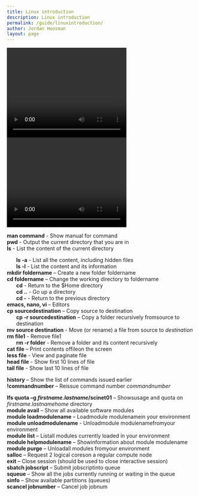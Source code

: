 ```yaml
---
title: Linux introduction
description: Linux introduction
permalink: /guide/linuxintroduction/
author: Jordan Hoosman
layout: page
---
```


<style>
.tab {
    margin-left: 25px;
}
</style>

<div id="videos">
    <div id="video1" style="display:inline-block;">
        <video width="320" height="240" controls>
            <source src="/assets/videos/Basic UNIX Introduction.mp4">
        </video>
    </div>
    <div id="video2" style="display:inline-block;">
        <video width="320" height="240" controls>
            <source src="/assets/videos/Unix Introduction.mp4">
        </video>
    </div>
</div>

<b>man command</b> - Show manual for command<br>
<b>pwd</b> - Output the current directory that you are in<br>
<b>ls</b> - List the content of the current directory<br>
<div class="tab">
    <b>ls -a</b> - List all the content, including hidden files <br>
    <b>ls -l</b> - List the content and its information<br>
</div>
<b>mkdir foldername</b> – Create a new folder foldername<br>
<b>cd foldername</b> – Change the working directory to foldername<br>
<div class="tab">
    <b>cd</b> - Return to the $Home directory <br>
    <b>cd ..</b> - Go up a directory <br>
    <b>cd -</b> - Return to the previous directory<br>
</div>
<b>emacs, nano, vi</b> – Editors <br>
<b>cp sourcedestination</b> – Copy source to destination<br>
<div class="tab">
    <b>cp -r sourcedestination</b> – Copy a folder recursively fromsource to destination<br>
</div>
<b>mv source destination</b> - Move (or rename) a file from source to <i>destination</i><br>
<b>rm file1</b> - Remove file1<br>
<div class="tab">
    <b>rm -r folder</b> - Remove a folder and its content recursively<br>
</div>
<b>cat file</b> – Print contents offileon the screen<br>
<b>less file</b> - View and paginate file<br>
<b>head file</b> - Show first 10 lines of file<br>
<b>tail file</b> - Show last 10 lines of file<br>

<b>history</b> – Show the list of commands issued earlier<br>
<b>!commandnumber</b> – Reissue command number <i>commandnumber</i><br>

<b>lfs quota –g <i>firstname.lastname</i>/scinet01</b> – Showsusage and quota on <i>firstname.lastnamehome</i> directory<br>
<b>module avail</b> – Show all available software modules<br>
<b>module loadmodulename</b> – Loadmodule modulenamein your environment<br>
<b>module unloadmodulename</b> - Unloadmodule modulenamefromyour environment<br>
<b>module list</b> – Listall modules currently loaded in your environment<br>
<b>module helpmodulename</b> – Showinformation about module modulename<br>
<b>module purge</b> – Unloadall modules fromyour environment<br>
<b>salloc</b> – Request 2 logical coreson a regular compute node<br>
<b>exit</b> – Close session (should be used to close interactive session)<br>
<b>sbatch jobscript</b> – Submit jobscriptinto queue<br>
<b>squeue</b> – Show all the jobs currently running or waiting in the queue<br>
<b>sinfo</b> – Show available partitions (queues)<br>
<b>scancel jobnumber</b> – Cancel job jobnum<br>